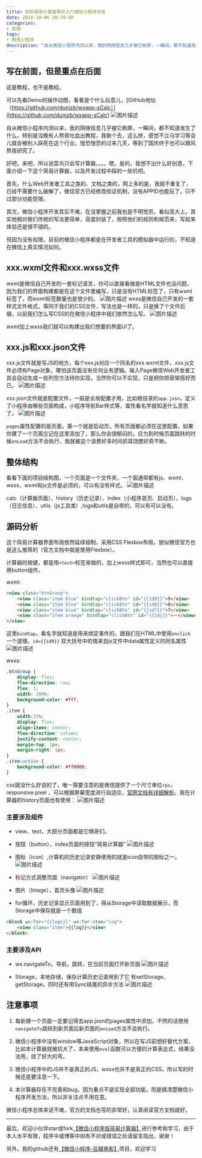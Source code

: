 ```yaml
---
title: 剖析简易计算器带你入门微信小程序开发
date: 2016-10-06 20:39:00
categories:
- 前端
tags:
- 微信小程序
description: "自从微信小程序内测以来，我的网络信息几乎被它刷屏，一瞬间，都不知道发生了什么。特别是当晚有人熬夜吐血出教程，我勒个去，这么拼，感觉不立马学习等会儿就会被别人踩死在这个行业。惶恐惶恐的过来几天，等到了国庆终于也可以跟风熬夜研究了。"
---
```


## 写在前面，但是重点在后面

这是教程，也不是教程。

可以先看Demo的操作动图，看看是个什么玩意儿，[GitHub地址（https://github.com/dunizb/wxapp-sCalc）](https://github.com/dunizb/wxapp-sCalc)
![图片描述][1]

自从微信小程序内测以来，我的网络信息几乎被它刷屏，一瞬间，都不知道发生了什么。特别是当晚有人熬夜吐血出教程，我勒个去，这么拼，感觉不立马学习等会儿就会被别人踩死在这个行业。惶恐惶恐的过来几天，等到了国庆终于也可以跟风熬夜研究了。

好吧，来吧，所以说菜鸟只会写计算器。。。。嗯，是的，我想不出什么好创意。下面介绍一下这个简易计算器，以及开发过程中踩的一些坑吧。

首先，什么Web开发者工具之类的、文档之类的，网上多的是，我就不重复了，已经不需要什么破解了，微信官方已经修改验证机制，没有APPID也能玩了，只不过部分功能受限。

其次，微信小程序开发其实不难，在没掌握之前我也是不明觉厉，看似高大上。其实他相对我们传统的写法更简单，高度封装了，按照他们的规则和规范来，写起来体验还是很不错的。

但因为没有权限，目前的微信小程序都是在开发者工具的模拟器中运行的，不知道在微信上真实情况如何。

## xxx.wxml文件和xxx.wxss文件

wxml是微信自己开发的一套标记语言，你可以直接看做是HTML文件也没问题，因为我们的界面构建都是在这个文件里编写，只是没有HTML标签了，只有wxml标签了，而wxml标签数量也是很少的。
![图片描述][2]
wxss是微信自己开发的一套样式文件格式，等同于我们的CSS文件，写法也是一样的，只是换了个文件后缀，以前我们怎么写CSS的在微信小程序中我们依然怎么写。
![图片描述][3]

wxml加上wxss我们就可以构建出我们想要的界面UI了。

## xxx.js和xxx.json文件

xxx.js文件就是写JS的地方，每个xxx.js对应一个同名的xxx.wxml文件，xxx.js文件必须有Page对象，哪怕该页面没有任何业务逻辑。输入Page微信Web开发者工具会自动生成一些列空方法待你实现，当然你可以不实现，只是把你把骨架搭好而已。
![图片描述][4]

xxx.josn文件就是配置文件，一般是全局配置才用，比如根目录的`app.josn`，定义了小程序由哪些页面构成，小程序导航Bar样式等，属性看名字就知道什么意思了。
![图片描述][5]

`pages`属性配置的是页面，第一个就是启动页，所有页面都必须在这里配置，如果你建了一个页面忘记在这里添加了，那么你会很郁闷的，应为到时候页面跳转的时候`onLoad`方法不会执行，我就被这个浪费好多时间抓耳饶腮好奇不断。

## 整体结构

看看下面的项目结构图，一个页面是一个文件夹，一个面通常都有js、wxml、wxss，wxml和js文件是必须的，可以有没有样式。
![图片描述][6]

calc（计算器页面）、history（历史记录）、index（小程序首页、启动页）、logs（日志信息）、utils（js工具类）,logs和utils是自带的，可以有可以没有。

## 源码分析

这个简易计算器界面布局依然延续祖制，采用CSS Flexbox布局，貌似微信官方也是这么推荐的（官方文档中就是使用Flexbox）。

计算器的按键，都是用`<text>`标签来做的，加上wxss样式即可，当然也可以直接用button组件。

wxml:
```html
<view class="btnGroup">
    <view class="item blue" bindtap="clickBtn" id="{{id9}}">9</view>
    <view class="item blue" bindtap="clickBtn" id="{{id8}}">8</view>
    <view class="item blue" bindtap="clickBtn" id="{{id7}}">7</view>
    <view class="item orange" bindtap="clickBtn" id="{{idj}}">－</view>
</view>
```
这里`bindtap`，看名字就知道是用来绑定事件的，跟我们在HTML中使用`onclick`一个道理。`id={{id9}}` 双大括号中的值来自js文件中data属性定义的同名属性
![图片描述][7]

wxss:
```css
.btnGroup {
    display: flex;
    flex-direction: row;
    flex: 1;
    width: 100%;
    background-color: #fff;
}
.item {
    width:25%;
    display: flex;
    align-items: center;
    flex-direction: column;
    justify-content: center;
    margin-top: 1px;
    margin-right: 1px;
}
.item:active {
    background-color: #ff0000;
}
```
css就没什么好说的了，唯一需要注意的是微信提供了一个尺寸单位`rpx`，responsive pixel ，可以根据屏幕宽度进行自适应，[官网文档有详细解析](https://mp.weixin.qq.com/debug/wxadoc/dev/framework/view/wxss.html)。我在计算器的history页面也有使用：
![图片描述][8]

### 主要涉及组件

+ view、text，大部分页面都是它俩哥们。
+ 按钮（button），index页面的按钮“简易计算器”
![图片描述][9]

+ 图标（icon）,计算机的历史记录安静使用的就是icon自带的图标之一。
![图片描述][10]

+ 标记方式调整页面（navigator）
![图片描述][11]

+ 图片（Image），首页头像
![图片描述][12]

+ for循环，历史记录显示页面用到了，得从Storage中读取数据展示，而Storage中保存就是一个数组
```html
<block wx:for="{{logs}}" wx:for-item="log">
    <view class="item">{{log}}</view>
</block>
```

### 主要涉及API

+ wx.navigateTo，导航，跳转，在当前页面打开新页面
![图片描述][13]

+ Storage，本地存储，保存计算历史记录用到了它
有setStorage、getStorage，同时还有带Sync结尾的异步方法
![图片描述][14]

## 注意事项

1. 每新建一个页面一定要记得去app.josn的pages属性中添加，不然的话使用`navigateTo`跳转到新页面后新页面的`onLoad`方法不会执行。

2. 微信小程序中没有window等JavaScript对象，所以在写JS前想好替代方案，比如本计算器就被坑大了，本来使用`eval`函数可以方便的计算表达式，结果没法用，绕了好大的弯。

3. 微信小程序中的JS并不是真正的JS，wxss也并不是真正的CSS，所以写的时候还是要注意一下。

4. 本计算器存在不完善和bug，因为重点不是实现全部功能，而是搞清楚微信小程序开发方法，所以非关注点不用在意。

微信小程序总体来说不难，官方的文档也写的非常好，认真阅读官方文档就好。

******************
最后，欢迎小伙伴star或fork[【微信小程序版简易计算器】](https://github.com/dunizb/wxapp-sCalc)进行参考和学习，由于本人水平有限，程序中或博客中如有不对或错误之处请留言指出，谢谢！

另外，我的github还有[【微信小程序-豆瓣电影】](https://github.com/dunizb/wxapp-movie)项目，欢迎学习



  [1]: http://img.mukewang.com/57efda8900019bef00410570.gif
  [2]: http://img.mukewang.com/57efd975000101ee11100482.png
  [3]: http://img.mukewang.com/57efd97e00016c8609480490.png
  [4]: http://img.mukewang.com/57efd9880001a92609540582.png
  [5]: http://img.mukewang.com/57efd9910001298408830465.png
  [6]: http://img.mukewang.com/57efd9990001919d03620738.png
  [7]: http://img.mukewang.com/57efd9a300015be305390311.png
  [8]: http://img.mukewang.com/57efd9ab0001570f06250434.png
  [9]: http://img.mukewang.com/57efd9b40001296c11970327.png
  [10]: http://img.mukewang.com/57efd9bb00015a6307580197.png
  [11]: http://img.mukewang.com/57efd9c20001e3ca09360230.png
  [12]: http://img.mukewang.com/57efd9ca00017eaf09070261.png
  [13]: http://img.mukewang.com/57efd9d1000184fd08110253.png
  [14]: http://img.mukewang.com/57efd9d80001f7fa08990303.png